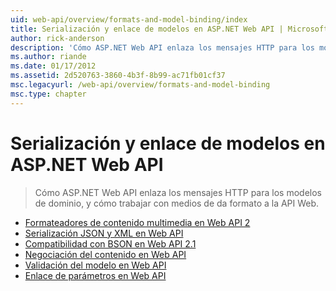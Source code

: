 ```yaml
---
uid: web-api/overview/formats-and-model-binding/index
title: Serialización y enlace de modelos en ASP.NET Web API | Microsoft Docs
author: rick-anderson
description: 'Cómo ASP.NET Web API enlaza los mensajes HTTP para los modelos de dominio, y cómo trabajar con medios de da formato a la API Web.'
ms.author: riande
ms.date: 01/17/2012
ms.assetid: 2d520763-3860-4b3f-8b99-ac71fb01cf37
msc.legacyurl: /web-api/overview/formats-and-model-binding
msc.type: chapter
---
```

<a name="serialization-and-model-binding-in-aspnet-web-api"></a>Serialización y enlace de modelos en ASP.NET Web API
====================
> Cómo ASP.NET Web API enlaza los mensajes HTTP para los modelos de dominio, y cómo trabajar con medios de da formato a la API Web.


- [Formateadores de contenido multimedia en Web API 2](media-formatters.md)
- [Serialización JSON y XML en Web API](json-and-xml-serialization.md)
- [Compatibilidad con BSON en Web API 2.1](bson-support-in-web-api-21.md)
- [Negociación del contenido en Web API](content-negotiation.md)
- [Validación del modelo en Web API](model-validation-in-aspnet-web-api.md)
- [Enlace de parámetros en Web API](parameter-binding-in-aspnet-web-api.md)
